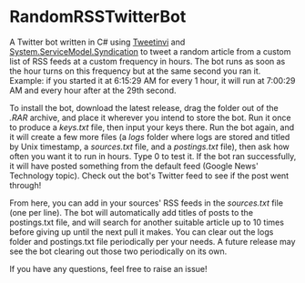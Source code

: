 # RandomRSSTwitterBot
A Twitter bot written in C# using [Tweetinvi](https://github.com/linvi/tweetinvi) and [System.ServiceModel.Syndication](https://www.nuget.org/packages/System.ServiceModel.Syndication/) to tweet a random article from a custom list of RSS feeds at a custom frequency in hours. The bot runs as soon as the hour turns on this frequency but at the same second you ran it. Example: if you started it at 6:15:29 AM for every 1 hour, it will run at 7:00:29 AM and every hour after at the 29th second.

To install the bot, download the latest release, drag the folder out of the *.RAR* archive, and place it wherever you intend to store the bot. Run it once to produce a *keys.txt* file, then input your keys there. Run the bot again, and it will create a few more files (a *logs* folder where logs are stored and titled by Unix timestamp, a *sources.txt* file, and a *postings.txt* file), then ask how often you want it to run in hours. Type 0 to test it. If the bot ran successfully, it will have posted something from the default feed (Google News' Technology topic). Check out the bot's Twitter feed to see if the post went through!

From here, you can add in your sources' RSS feeds in the *sources.txt* file (one per line). The bot will automatically add titles of posts to the postings.txt file, and will search for another suitable article up to 10 times before giving up until the next pull it makes. You can clear out the logs folder and postings.txt file periodically per your needs. A future release may see the bot clearing out those two periodically on its own.

If you have any questions, feel free to raise an issue!
